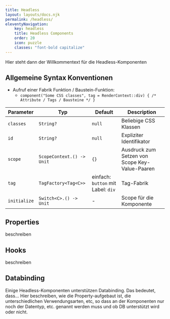 ```yaml
---
title: Headless
layout: layouts/docs.njk 
permalink: /headless/ 
eleventyNavigation:
    key: headless 
    title: Headless Components 
    order: 20
    icon: puzzle
    classes: "font-bold capitalize"
---
```


Hier steht dann der Willkommentext für die Headless-Komponenten

## Allgemeine Syntax Konventionen

- Aufruf einer Fabrik Funktion / Baustein-Funktion:
  - ``component("Some CSS classes", tag = RenderContext::div) { /* Attribute / Tags / Bausteine */ }``

| Parameter    | Typ                       | Default                            | Description                                    |
|--------------|---------------------------|------------------------------------|------------------------------------------------|
| `classes`    | `String?`                 | `null`                             | Beliebige CSS Klassen                          |
| `id`         | `String?`                 | `null`                             | Expliziter Identifikator                       |
| `scope`      | `ScopeContext.() -> Unit` | `{}`                               | Ausdruck zum Setzen von Scope Key-Value-Paaren |
| `tag`        | `TagFactory<Tag<C>>`      | einfach: `button` mit Label: `div` | Tag-Fabrik                                     |
| `initialize` | `Switch<C>.() -> Unit`    | -                                  | Scope für die Komponente                       |


## Properties
 beschreiben


## Hooks
 beschreiben


## Databinding

Einige Headless-Komponenten unterstützen Databinding. Das bedeutet, dass...
Hier beschreiben, wie die Property-aufgebaut ist, die unterschiedlichen Verwendungsarten, etc, so dass an der Komponenten nur noch der Datentyp, etc. genannt werden muss und ob DB unterstützt wird oder nicht.